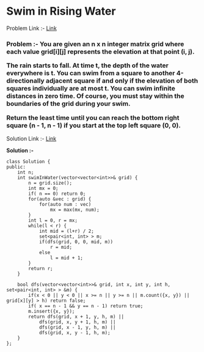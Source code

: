# Swim in Rising Water

Problem Link :- [Link](https://leetcode.com/problems/swim-in-rising-water/)

<h3>
Problem :- You are given an n x n integer matrix grid where each value grid[i][j] represents the elevation at that point (i, j).

The rain starts to fall. At time t, the depth of the water everywhere is t. You can swim from a square to another 4-directionally adjacent square if and only if the elevation of both squares individually are at most t. You can swim infinite distances in zero time. Of course, you must stay within the boundaries of the grid during your swim.

Return the least time until you can reach the bottom right square (n - 1, n - 1) if you start at the top left square (0, 0).
</h3>

Solution Link :- [Link](https://leetcode.com/problems/swim-in-rising-water/submissions/882714308/)

**Solution :-**
```
class Solution {
public:
    int n;
    int swimInWater(vector<vector<int>>& grid) {
        n = grid.size();
        int mx = 0;
        if( n == 0) return 0;
        for(auto &vec : grid) {
            for(auto num : vec)
                mx = max(mx, num);
        }
        int l = 0, r = mx;
        while(l < r) {
            int mid = (l+r) / 2;
            set<pair<int, int> > m;
            if(dfs(grid, 0, 0, mid, m))
                r = mid;
            else
                l = mid + 1;
        }
        return r;
    }
    
    bool dfs(vector<vector<int>>& grid, int x, int y, int h, set<pair<int, int> > &m) {
        if(x < 0 || y < 0 || x >= n || y >= n || m.count({x, y}) || grid[x][y] > h) return false;
        if( x == n - 1 && y == n - 1) return true;
        m.insert({x, y});
        return dfs(grid, x + 1, y, h, m) ||
            dfs(grid, x, y + 1, h, m) ||
            dfs(grid, x - 1, y, h, m) ||
            dfs(grid, x, y - 1, h, m);
    }
};
```
